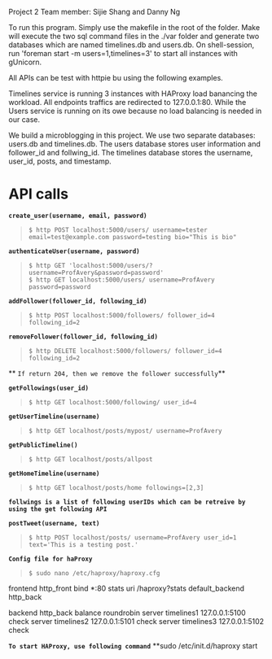 Project 2
Team member: Sijie Shang and Danny Ng

To run this program. Simply use the makefile in the root of the folder. Make will execute the two sql command files in the ./var folder and generate two databases which are named timelines.db and users.db. 
On shell-session, run 'foreman start -m users=1,timelines=3' to start all instances with gUnicorn. 

All APIs can be test with httpie bu using the following examples.

Timelines service is running 3 instances with HAProxy load banancing the workload. All endpoints traffics are redirected to 127.0.0.1:80. While the Users service is running on its owe because no load balancing is needed in our case. 

We build a microblogging in this project. We use two separate databases: users.db and timelines.db. The users database stores user information and follower_id and follwing_id. The timelines database stores the username, user_id, posts, and timestamp.


# API calls

**`create_user(username, email, password)`**

> ```shell-session
> $ http POST localhost:5000/users/ username=tester email=test@example.com password=testing bio="This is bio"
> ```

**`authenticateUser(username, password)`**

> ```shell-session
> $ http GET 'localhost:5000/users/?username=ProfAvery&password=password'
> $ http GET localhost:5000/users/ username=ProfAvery password=password

**`addFollower(follower_id, following_id)`**

> ```shell-session
> $ http POST localhost:5000/followers/ follower_id=4 following_id=2
> ```

**`removeFollower(follower_id, following_id)`**

> ```shell-session
> $ http DELETE localhost:5000/followers/ follower_id=4 following_id=2
** `If return 204, then we remove the follower successfully`**

**`getFollowings(user_id)`**

> ```shell-session
> $ http GET localhost:5000/following/ user_id=4
> ```

**`getUserTimeline(username)`**

> ```shell-session
> $ http GET localhost/posts/mypost/ username=ProfAvery
> ```

**`getPublicTimeline()`**

> ```shell-session
> $ http GET localhost/posts/allpost
> ```

**`getHomeTimeline(username)`**

> ```shell-session
> $ http GET localhost/posts/home followings=[2,3]
> ```
**`follwings is a list of following userIDs which can be retreive by using the get following API  `**

**`postTweet(username, text)`**

> ```shell-session
> $ http POST localhost/posts/ username=ProfAvery user_id=1 text='This is a testing post.'
> ```


**`Config file for haProxy`**

> ```shell-session
> $ sudo nano /etc/haproxy/haproxy.cfg
> ```

frontend http_front
   bind *:80
   stats uri /haproxy?stats
   default_backend http_back

backend http_back
   balance roundrobin
   server timelines1 127.0.0.1:5100 check
   server timelines2 127.0.0.1:5101 check
   server timelines3 127.0.0.1:5102 check

**`To start HAProxy, use following command`**
 **sudo /etc/init.d/haproxy start
